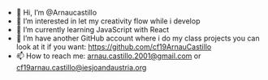 - 👋 Hi, I’m @Arnaucastillo
- 👀 I’m interested in let my creativity flow while i develop
- 🌱 I’m currently learning JavaScript with React
- 💞️ I’m have another GitHub account where i do my class projects you can look at it if you want: https://github.com/cf19ArnauCastillo
- 📫 How to reach me: arnau.castillo.2001@gmail.com or cf19arnau.castillo@iesjoandaustria.org
